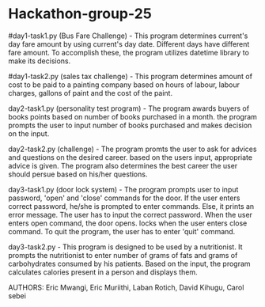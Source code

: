# Hackathon-group-25
#day1-task1.py (Bus Fare Challenge) - This program determines current's day fare amount by using current's day date. Different days have different fare amount. To accomplish these, the program utilizes datetime library to make its decisions.


#day1-task2.py (sales tax challenge) - This program determines amount of cost to be paid to a painting company based on hours of labour, labour charges, gallons of paint and the cost of the paint.

day2-task1.py (personality test program) - The program awards buyers of books points based on number of books purchased in a month. the program prompts the user to input number of books purchased and makes decision on the input.


day2-task2.py (challenge) - The program promts the user to ask for advices and questions on the desired career. based on the users input, appropriate advice is given. The program also determines the best career the user should persue based on his/her questions.

day3-task1.py (door lock system) - The program prompts user to input password, 'open' and 'close' commands for the door. If the user enters correct password, he/she is prompted to enter commands. Else, it prints an error message. The user has to input the correct password. When the user enters open command, the door opens. locks when the user enters close command. To quit the program, the user has to enter 'quit' command. 

day3-task2.py - This program is designed to be used by a nutritionist. It prompts the nutritionist to enter number of grams of fats and grams of carbohydrates consumed by his patients. Based on the input, the program calculates calories present in a person and displays them.



AUTHORS: Eric Mwangi, Eric Muriithi, Laban Rotich, David Kihugu, Carol sebei
